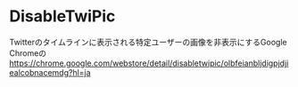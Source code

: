 # DisableTwiPic

Twitterのタイムラインに表示される特定ユーザーの画像を非表示にするGoogle Chromeの
https://chrome.google.com/webstore/detail/disabletwipic/olbfeianbljdigpjdjiealcobnacemdg?hl=ja
